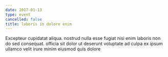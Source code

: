 ```yaml
---
date: 2017-01-13
type: event
cancelled: false
title: laboris in dolore enim
---
```

Excepteur cupidatat aliqua. nostrud nulla esse fugiat nisi enim laboris non do sed consequat. officia sit dolor ut deserunt voluptate ad culpa ex ipsum ullamco velit irure minim eiusmod quis dolore